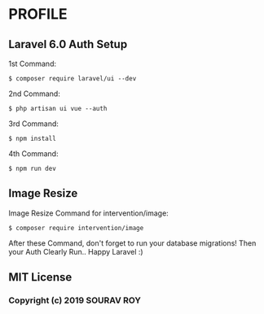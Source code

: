 # PROFILE #

## Laravel 6.0 Auth  Setup ##

1st Command:

    $ composer require laravel/ui --dev

2nd Command:

    $ php artisan ui vue --auth

3rd Command:

    $ npm install

4th Command:

    $ npm run dev
    
## Image Resize ##

Image Resize Command for intervention/image:

    $ composer require intervention/image

After these Command, don't forget to run your database migrations!
Then your Auth Clearly Run.. Happy Laravel :)

## MIT License ##

### Copyright (c) 2019 SOURAV ROY ###